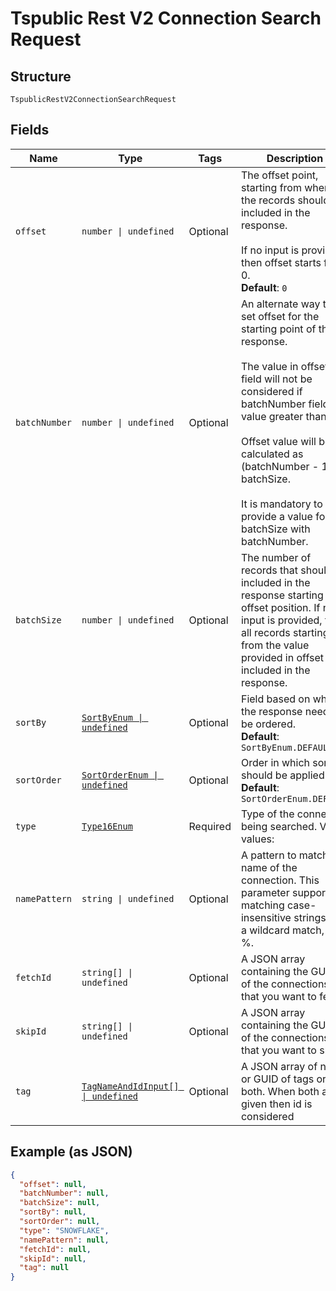 
# Tspublic Rest V2 Connection Search Request

## Structure

`TspublicRestV2ConnectionSearchRequest`

## Fields

| Name | Type | Tags | Description |
|  --- | --- | --- | --- |
| `offset` | `number \| undefined` | Optional | The offset point, starting from where the records should be included in the response.<br><br>If no input is provided then offset starts from 0.<br>**Default**: `0` |
| `batchNumber` | `number \| undefined` | Optional | An alternate way to set offset for the starting point of the response.<br><br>The value in offset field will not be considered if batchNumber field has value greater than 0.<br><br>Offset value will be calculated as (batchNumber - 1) * batchSize.<br><br>It is mandatory to provide a value for batchSize with batchNumber. |
| `batchSize` | `number \| undefined` | Optional | The number of records that should be included in the response starting from offset position. If no input is provided, then all records starting from the value provided in offset is included in the response. |
| `sortBy` | [`SortByEnum \| undefined`](../../doc/models/sort-by-enum.md) | Optional | Field based on which the response needs to be ordered.<br>**Default**: `SortByEnum.DEFAULT` |
| `sortOrder` | [`SortOrderEnum \| undefined`](../../doc/models/sort-order-enum.md) | Optional | Order in which sortBy should be applied.<br>**Default**: `SortOrderEnum.DEFAULT` |
| `type` | [`Type16Enum`](../../doc/models/type-16-enum.md) | Required | Type of the connect being searched. Valid values: |
| `namePattern` | `string \| undefined` | Optional | A pattern to match the name of the connection. This parameter supports matching case-insensitive strings. For a wildcard match, use %. |
| `fetchId` | `string[] \| undefined` | Optional | A JSON array containing the GUIDs of the connections that you want to fetch. |
| `skipId` | `string[] \| undefined` | Optional | A JSON array containing the GUIDs of the connections that you want to skip. |
| `tag` | [`TagNameAndIdInput[] \| undefined`](../../doc/models/tag-name-and-id-input.md) | Optional | A JSON array of name or GUID of tags or both. When both are given then id is considered |

## Example (as JSON)

```json
{
  "offset": null,
  "batchNumber": null,
  "batchSize": null,
  "sortBy": null,
  "sortOrder": null,
  "type": "SNOWFLAKE",
  "namePattern": null,
  "fetchId": null,
  "skipId": null,
  "tag": null
}
```

